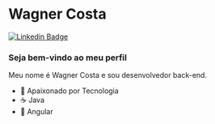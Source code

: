 # Wagner Costa

[![Linkedin Badge](https://img.shields.io/badge/-LinkedIn-blue?style=flat-square&logo=Linkedin&logoColor=white)](https://www.linkedin.com/in/danielwisky/)

### Seja bem-vindo ao meu perfil

Meu nome é Wagner Costa e sou desenvolvedor back-end.

- :blue_heart: Apaixonado por Tecnologia
- :coffee: Java
- :green_heart: Angular
